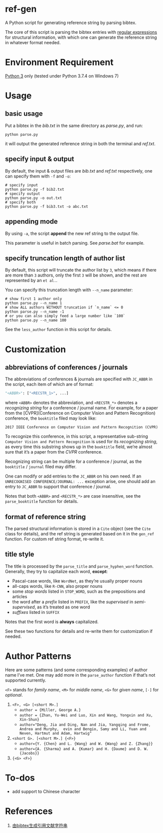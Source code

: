 # ref-gen

A Python script for generating reference string by parsing bibtex.

The core of this script is parsing the bibtex entries with [regular expressions](https://www.runoob.com/python3/python3-reg-expressions.html) for structural information, with which one can generate the reference string in whatever format needed.

# Environment Requirement

[Python 3](https://www.python.org/) only (tested under Python 3.7.4 on Windows 7)

# Usage

## basic usage

Put a bibtex in the *bib.txt* in the same directory as *parse.py*, and run:

```shell
python parse.py
```

it will output the generated reference string in both the terminal and *ref.txt*.

## specify input & output

By default, the input & output files are *bib.txt* and *ref.txt* respectively, one can specify them with `-f` and `-o`:

```shell
# specify input
python parse.py -f bib2.txt
# specify output
python parse.py -o out.txt
# specify both
python parse.py -f bib3.txt -o abc.txt
```

## appending mode

By using `-a`, the script **append** the new ref string to the output file.

This parameter is useful in batch parsing. See *parse.bat* for example.

## specify truncation length of author list

By default, this script will truncate the author list by `3`, which means if there are more than `3` authors, only the first `3` will be shown, and the rest are represented by an `et al.`.

You can specify this truncation length with `--n_name` parameter:

```shell
# show first 1 author only
python parse.py --n_name 1
# show ALL authors WITHOUT truncation if `n_name` <= 0
python parse.py --n_name -1
# or you can also simply feed a large number like `100`
python parse.py --n_name 100
```

See the `less_author` function in this script for details.

# Customization

## abbreviations of conferences / journals

The abbreviations of conferences & journals are specified with `JC_ABBR` in the script, each item of which are of format:

```python
"<ABBR>": ["<RECSTR_1>", ...]
```

where `<ABBR>` denotes the abbreviation, and `<RECSTR_*>` denotes a *recognizing string* for a conference / journal name.  For example, for a paper from the [CVPR](Conference on Computer Vision and Pattern Recognition) conference, the `booktitle` filed may look like:

```
2017 IEEE Conference on Computer Vision and Pattern Recognition (CVPR)
```

To recognize this conference, in this script, a representative sub-string `Computer Vision and Pattern Recognition` is used for its *recognizing string*, as every time this substring shows up in the `booktitle` field, we’re almost sure that it’s a paper from the *CVPR* conference.

Recognizing string can be multiple for a conference / journal, as the `booktitle` / `journal` filed may differ.

One can modify or add entries to the `JC_ABBR` on his own need. If an `UNRECOGNISED CONFERENCE/JOURNAL: ...` exception arise, one should add an entry to `JC_ABBR` to support that conference / journal.

Notes that both `<ABBR>` and `<RECSTR_*>` are case insensitive, see the `parse_booktitle` function for details.

## format of reference string

The parsed structural information is stored in a `Cite` object (see the `Cite` class for details), and the ref string is generated based on it in the `gen_ref` function. For custom ref string format, re-write it.

## title style

The title is processed by the `parse_title` and `parse_hyphen_word` function. Generally, they try to capitalize each word, **except**:

- Pascal-case words, like `WordNet`, as they’re usually proper nouns
- all-caps words, like `R-CNN`, also proper nouns
- some *stop words* listed in `STOP_WORD`, such as the prepositions and articles
- the word after a *prefix* listed in `PREFIX`, like the *supervised* in *semi-supervised*, as it’s treated as one word
- *suffixes* listed in `SUFFIX`

Notes that the first word is **always** capitalized. 

See these two functions for details and re-write them for customization if needed.

# Author Patterns

Here are some patterns (and some corresponding examples) of author name I’ve met. One may add more in the `parse_author` function if that’s not supported currently.

`<F>` stands for *family name*, `<M>` for *middle name*, `<G>` for *given name*, `[·]` for *optional*.

1. `<F>, <G> [<short M>.]`
   - `author = {Miller, George A.}`
   - `author = {Zhan, Yu-Wei and Luo, Xin and Wang, Yongxin and Xu, Xin-Shun}`
   - `author="Deng, Jia and Ding, Nan and Jia, Yangqing and Frome, Andrea and Murphy,  evin and Bengio, Samy and Li, Yuan and Neven, Hartmut and Adam, Hartwig"`
2. `<short G>. [<short M>.] {<F>}`
   - `author={Y. {Chen} and L. {Wang} and W. {Wang} and Z. {Zhang}}`
   - `author={A. {Sharma} and A. {Kumar} and H. {Daume} and D. W. {Jacobs}}`
3. `{<G> <F>}`

# To-dos

- add support to Chinese character

# References

1. [由bibtex生成引用文献字符串](https://blog.csdn.net/HackerTom/article/details/113802147)